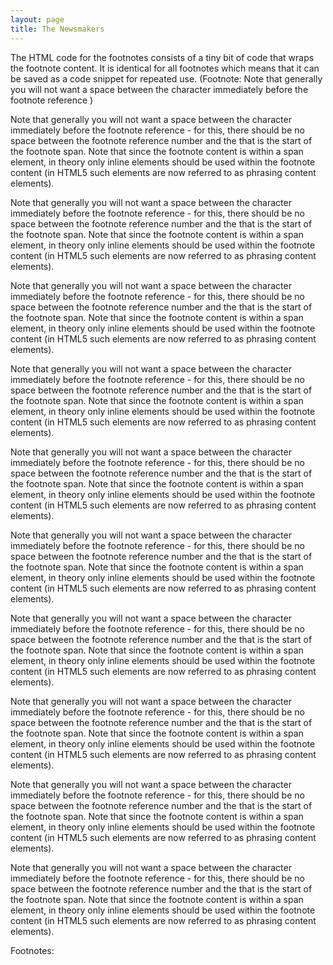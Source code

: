 ```yaml
---
layout: page
title: The Newsmakers
---
```


The HTML code for the footnotes consists of a tiny bit of code that wraps the footnote content. It is identical for all footnotes which means that it can be saved as a code snippet for repeated use. <span class="footnote"><span class="fnHide"> (Footnote: </span>Note that generally you will not want a space between the character immediately before the footnote reference <span class="fnHide">)</span></span>



Note that generally you will not want a space between the character immediately before the footnote reference - for this, there should be no space between the footnote reference number and the <span class=“footnote”> that is the start of the footnote span. Note that since the footnote content is within a span element, in theory only inline elements should be used within the footnote content (in HTML5 such elements are now referred to as phrasing content elements).
  
  


Note that generally you will not want a space between the character immediately before the footnote reference - for this, there should be no space between the footnote reference number and the <span class=“footnote”> that is the start of the footnote span. Note that since the footnote content is within a span element, in theory only inline elements should be used within the footnote content (in HTML5 such elements are now referred to as phrasing content elements).


Note that generally you will not want a space between the character immediately before the footnote reference - for this, there should be no space between the footnote reference number and the <span class=“footnote”> that is the start of the footnote span. Note that since the footnote content is within a span element, in theory only inline elements should be used within the footnote content (in HTML5 such elements are now referred to as phrasing content elements).


Note that generally you will not want a space between the character immediately before the footnote reference - for this, there should be no space between the footnote reference number and the <span class=“footnote”> that is the start of the footnote span. Note that since the footnote content is within a span element, in theory only inline elements should be used within the footnote content (in HTML5 such elements are now referred to as phrasing content elements).


Note that generally you will not want a space between the character immediately before the footnote reference - for this, there should be no space between the footnote reference number and the <span class=“footnote”> that is the start of the footnote span. Note that since the footnote content is within a span element, in theory only inline elements should be used within the footnote content (in HTML5 such elements are now referred to as phrasing content elements).


Note that generally you will not want a space between the character immediately before the footnote reference - for this, there should be no space between the footnote reference number and the <span class=“footnote”> that is the start of the footnote span. Note that since the footnote content is within a span element, in theory only inline elements should be used within the footnote content (in HTML5 such elements are now referred to as phrasing content elements).


Note that generally you will not want a space between the character immediately before the footnote reference - for this, there should be no space between the footnote reference number and the <span class=“footnote”> that is the start of the footnote span. Note that since the footnote content is within a span element, in theory only inline elements should be used within the footnote content (in HTML5 such elements are now referred to as phrasing content elements).


Note that generally you will not want a space between the character immediately before the footnote reference - for this, there should be no space between the footnote reference number and the <span class=“footnote”> that is the start of the footnote span. Note that since the footnote content is within a span element, in theory only inline elements should be used within the footnote content (in HTML5 such elements are now referred to as phrasing content elements).


Note that generally you will not want a space between the character immediately before the footnote reference - for this, there should be no space between the footnote reference number and the <span class=“footnote”> that is the start of the footnote span. Note that since the footnote content is within a span element, in theory only inline elements should be used within the footnote content (in HTML5 such elements are now referred to as phrasing content elements).


Note that generally you will not want a space between the character immediately before the footnote reference - for this, there should be no space between the footnote reference number and the <span class=“footnote”> that is the start of the footnote span. Note that since the footnote content is within a span element, in theory only inline elements should be used within the footnote content (in HTML5 such elements are now referred to as phrasing content elements).


<div id = "Footnotes"><p class="invis">Footnotes:</p></div>
